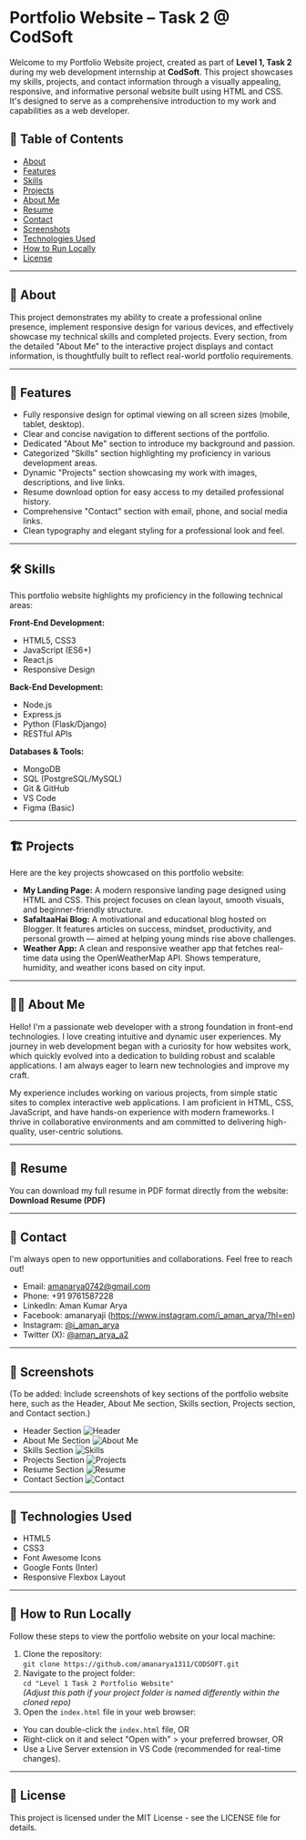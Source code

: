 # Portfolio Website – Task 2 @ CodSoft

Welcome to my Portfolio Website project, created as part of **Level 1, Task 2** during my web development internship at **CodSoft**. This project showcases my skills, projects, and contact information through a visually appealing, responsive, and informative personal website built using HTML and CSS. It's designed to serve as a comprehensive introduction to my work and capabilities as a web developer.

## 📑 Table of Contents
- [About](#about)
- [Features](#features)
- [Skills](#skills)
- [Projects](#projects)
- [About Me](#about-me)
- [Resume](#resume)
- [Contact](#contact)
- [Screenshots](#screenshots)
- [Technologies Used](#technologies-used)
- [How to Run Locally](#how-to-run-locally)
- [License](#license)

---

## 📖 About
This project demonstrates my ability to create a professional online presence, implement responsive design for various devices, and effectively showcase my technical skills and completed projects. Every section, from the detailed "About Me" to the interactive project displays and contact information, is thoughtfully built to reflect real-world portfolio requirements.

---

## 🎯 Features
- Fully responsive design for optimal viewing on all screen sizes (mobile, tablet, desktop).
- Clear and concise navigation to different sections of the portfolio.
- Dedicated "About Me" section to introduce my background and passion.
- Categorized "Skills" section highlighting my proficiency in various development areas.
- Dynamic "Projects" section showcasing my work with images, descriptions, and live links.
- Resume download option for easy access to my detailed professional history.
- Comprehensive "Contact" section with email, phone, and social media links.
- Clean typography and elegant styling for a professional look and feel.

---

## 🛠️ Skills
This portfolio website highlights my proficiency in the following technical areas:

**Front-End Development:**
- HTML5, CSS3  
- JavaScript (ES6+)  
- React.js  
- Responsive Design  

**Back-End Development:**
- Node.js  
- Express.js  
- Python (Flask/Django)  
- RESTful APIs  

**Databases & Tools:**
- MongoDB  
- SQL (PostgreSQL/MySQL)  
- Git & GitHub  
- VS Code  
- Figma (Basic)  

---

## 🏗️ Projects
Here are the key projects showcased on this portfolio website:

- **My Landing Page:** A modern responsive landing page designed using HTML and CSS. This project focuses on clean layout, smooth visuals, and beginner-friendly structure.  
- **SafaltaaHai Blog:** A motivational and educational blog hosted on Blogger. It features articles on success, mindset, productivity, and personal growth — aimed at helping young minds rise above challenges.  
- **Weather App:** A clean and responsive weather app that fetches real-time data using the OpenWeatherMap API. Shows temperature, humidity, and weather icons based on city input.

---

## 👨‍💻 About Me
Hello! I'm a passionate web developer with a strong foundation in front-end technologies. I love creating intuitive and dynamic user experiences. My journey in web development began with a curiosity for how websites work, which quickly evolved into a dedication to building robust and scalable applications. I am always eager to learn new technologies and improve my craft.

My experience includes working on various projects, from simple static sites to complex interactive web applications. I am proficient in HTML, CSS, JavaScript, and have hands-on experience with modern frameworks. I thrive in collaborative environments and am committed to delivering high-quality, user-centric solutions.

---

## 📄 Resume
You can download my full resume in PDF format directly from the website:  
**Download Resume (PDF)**

---

## 📩 Contact
I'm always open to new opportunities and collaborations. Feel free to reach out!

- Email: amanarya0742@gmail.com  
- Phone: +91 9761587228  
- LinkedIn: Aman Kumar Arya  
- Facebook: amanaryaji (https://www.instagram.com/i_aman_arya/?hl=en)
- Instagram: [@i_aman_arya](https://www.instagram.com/i_aman_arya/?hl=en)  
- Twitter (X): [@aman_arya_a2](https://x.com/aman_arya_a2)

---

## 📸 Screenshots
(To be added: Include screenshots of key sections of the portfolio website here, such as the Header, About Me section, Skills section, Projects section, and Contact section.)

- Header Section
  ![Header](./assets/header.jpg)
- About Me Section
  ![About Me](./assets/about.jpg)
- Skills Section
  ![Skills](./assets/skills.jpg)
- Projects Section
  ![Projects](./assets/projects.jpg)
- Resume Section
  ![Resume](./assets/resume.jpg)
- Contact Section
  ![Contact](./assets/contact.jpg)

---

## 🚀 Technologies Used
- HTML5  
- CSS3  
- Font Awesome Icons  
- Google Fonts (Inter)  
- Responsive Flexbox Layout  

---

## 🚀 How to Run Locally

Follow these steps to view the portfolio website on your local machine:

1. Clone the repository:  
   `git clone https://github.com/amanarya1311/CODSOFT.git`  
2. Navigate to the project folder:  
   `cd "Level 1 Task 2 Portfolio Website"`  
   *(Adjust this path if your project folder is named differently within the cloned repo)*  
3. Open the `index.html` file in your web browser:  

- You can double-click the `index.html` file, OR  
- Right-click on it and select "Open with" > your preferred browser, OR  
- Use a Live Server extension in VS Code (recommended for real-time changes).

---

## 📄 License

This project is licensed under the MIT License - see the LICENSE file for details.
